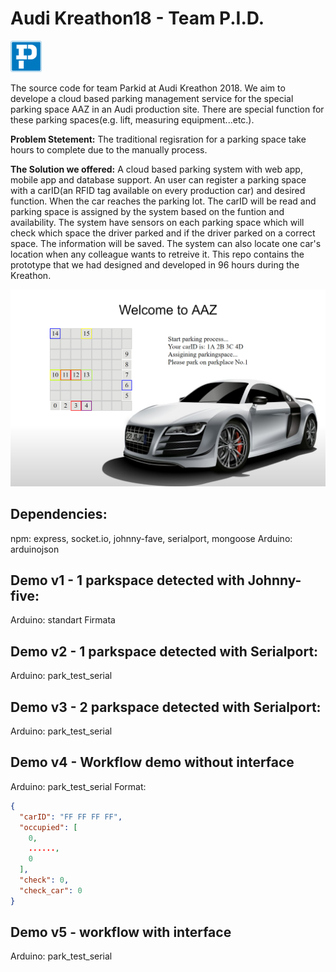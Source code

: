 # Audi Kreathon18 - Team P.I.D.

<img src="img/logo_line.png" width="10%">

The source code for team Parkid at Audi Kreathon 2018. We aim to develope a cloud based parking management service for the special parking space AAZ in an Audi production site. There are special function for these parking spaces(e.g. lift, measuring equipment...etc.).

**Problem Stetement:**
The traditional regisration for a parking space take hours to complete due to the manually process.

**The Solution we offered:**
A cloud based parking system with web app, mobile app and database support. An user can register a parking space with a carID(an RFID tag available on every production car) and desired function. When the car reaches the parking lot. The carID will be read and parking space is assigned by the system based on the funtion and availability. The system have sensors on each parking space which will check which space the driver parked and if the driver parked on a correct space. The information will be saved. The system can also locate one car's location when any colleague wants to retreive it. This repo contains the prototype that we had designed and developed in 96 hours during the Kreathon.

![demo](img/parkid.PNG)

## Dependencies:

npm: express, socket.io, johnny-fave, serialport, mongoose
Arduino: arduinojson

## Demo v1 - 1 parkspace detected with Johnny-five:

Arduino: standart Firmata

## Demo v2 - 1 parkspace detected with Serialport:

Arduino: park_test_serial

## Demo v3 - 2 parkspace detected with Serialport:

Arduino: park_test_serial

## Demo v4 - Workflow demo without interface

Arduino: park_test_serial
Format:

```json
{
  "carID": "FF FF FF FF",
  "occupied": [
    0,
    ......,
    0
  ],
  "check": 0,
  "check_car": 0
}
```

## Demo v5 - workflow with interface

Arduino: park_test_serial
